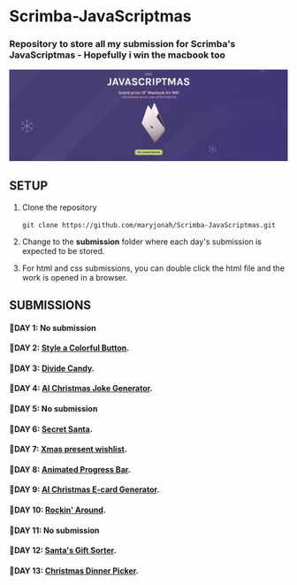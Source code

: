 # Scrimba-JavaScriptmas
### Repository to store all my submission for Scrimba's JavaScriptmas - Hopefully i win the macbook too

![Landing Page of Scrimba's JavaScriptmas](./assets/javascriptmas.JPG)

## SETUP
1. Clone the repository

   `git clone https://github.com/maryjonah/Scrimba-JavaScriptmas.git`

2. Change to the **submission** folder where each day's submission is expected to be stored.

3. For html and css submissions, you can double click the html file and the work is opened in a browser.

## SUBMISSIONS
#### 🎄DAY 1: No submission
#### 🎄DAY 2: [Style a Colorful Button](./submissions/day_02/README.md).
#### 🎄DAY 3: [Divide Candy](./submissions/day_03/README.md).
#### 🎄DAY 4: [AI Christmas Joke Generator](./submissions/day_04/README.md).
#### 🎄DAY 5: No submission
#### 🎄DAY 6: [Secret Santa](./submissions/day_06/README.md).
#### 🎄DAY 7: [Xmas present wishlist](./submissions/day_07/README.md).
#### 🎄DAY 8: [Animated Progress Bar](./submissions/day_08/README.md).
#### 🎄DAY 9: [AI Christmas E-card Generator](https://scrimba.com/learn/javascriptmas/-day-9-ai-christmas-e-card-generator-co761486894fe3c76c9ed2dba).
#### 🎄DAY 10: [Rockin' Around](./submissions/day_10/README.md).
#### 🎄DAY 11: No submission
#### 🎄DAY 12: [Santa's Gift Sorter](./submissions/day_12/README.md).
#### 🎄DAY 13: [Christmas Dinner Picker](./submissions/day_13/README.md).